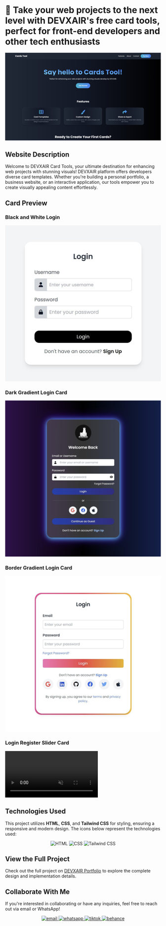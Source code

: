 # 🧬 Take your web projects to the next level with DEVXAIR's free card tools, perfect for front-end developers and other tech enthusiasts

<div align="center">
  <img src="https://github.com/um-xair/Card-tool-template/blob/main/main-photo/card-tool.jpg" />
</div>

## Website Description
Welcome to DEVXAIR Card Tools, your ultimate destination for enhancing web projects with stunning visuals! DEVXAIR platform offers developers diverse card templates. Whether you're building a personal portfolio, a business website, or an interactive application, our tools empower you to create visually appealing content effortlessly.

## Card Preview
### Black and White Login
<div align="center">
  <img src="https://github.com/um-xair/Card-tool-template/blob/main/main-photo/login-1.jpg" />
</div>

### Dark Gradient Login Card
<div align="center">
  <img src="https://github.com/um-xair/Card-tool-template/blob/main/main-photo/login-2.jpg" />
</div>

### Border Gradient Login Card
<div align="center">
  <img src="https://github.com/um-xair/Card-tool-template/blob/main/main-photo/login-3.jpg" />
</div>

### Login Register Slider Card
<video autoplay loop muted class="w-full max-w-md">
    <source src="https://github.com/um-xair/Card-tool-template/blob/main/main-photo/register-vd.MP4">
    Your browser does not support the video tag.
</video>

## Technologies Used
This project utilizes **HTML**, **CSS**, and **Tailwind CSS** for styling, ensuring a responsive and modern design. The icons below represent the technologies used:

<div align="center">
  <img src="https://img.shields.io/badge/HTML-%23E34F26.svg?&style=for-the-badge&logo=html5&logoColor=white" alt="HTML" height="50" />
  <img src="https://img.shields.io/badge/CSS-%231572B6.svg?&style=for-the-badge&logo=css3&logoColor=white" alt="CSS" height="50" />
  <img src="https://img.shields.io/badge/TailwindCSS-%06B6D4.svg?&style=for-the-badge&logo=tailwind-css&logoColor=white" alt="Tailwind CSS" height="50" />
</div>

## View the Full Project
Check out the full project on [DEVXAIR Portfolio](https://devxair.netlify.app/project) to explore the complete design and implementation details.

## Collaborate With Me
If you're interested in collaborating or have any inquiries, feel free to reach out via email or WhatsApp!

<div align="center">
<a href="mailto:umairaxin@gmail.com" target="_blank">
  <img src="https://img.shields.io/badge/email-%23000000.svg?&style=for-the-badge&logo=gmail&logoColor=white&color=FF0000" alt="email" height="50" />
</a>
<a href="https://wa.me/01162260866" target="_blank">
  <img src="https://img.shields.io/badge/whatsapp-%23000000.svg?&style=for-the-badge&logo=whatsapp&logoColor=white&color=006400" alt="whatsapp" height="50" />
</a>
<a href="https://www.tiktok.com/@devxair" target="_blank">
  <img src="https://img.shields.io/badge/tiktok-%23000000.svg?&style=for-the-badge&logo=tiktok&logoColor=white&color=545454" alt="tiktok" height="50" />
</a>
  <a href="https://www.behance.net/devxair" target="_blank">
  <img src="https://img.shields.io/badge/behance-%231E90FF.svg?&style=for-the-badge&logo=behance&logoColor=white&color=003ECB" alt="behance" height="50"/>
</a>
</div>
